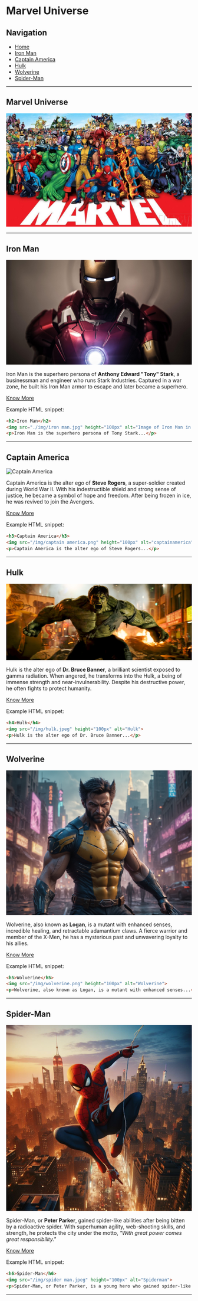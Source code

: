 # Marvel Universe

## Navigation

- [Home](index.html)
- [Iron Man](ironman.html)
- [Captain America](captainamerica.html)
- [Hulk](hulk.html)
- [Wolverine](wolverine.html)
- [Spider-Man](spiderman.html)

---

## Marvel Universe
![Marvel Universe](marvelUniverse.jpg)

---

## Iron Man

![Iron Man](./img/iron%20man.jpg)

Iron Man is the superhero persona of **Anthony Edward "Tony" Stark**, a businessman and engineer who runs Stark Industries. Captured in a war zone, he built his Iron Man armor to escape and later became a superhero.

[Know More](ironman.html)

Example HTML snippet:
```html
<h2>Iron Man</h2>
<img src="./img/iron man.jpg" height="100px" alt="Image of Iron Man in armor">
<p>Iron Man is the superhero persona of Tony Stark...</p>
```

---

## Captain America

![Captain America](/img/captain%20america.png)

Captain America is the alter ego of **Steve Rogers**, a super-soldier created during World War II. With his indestructible shield and strong sense of justice, he became a symbol of hope and freedom. After being frozen in ice, he was revived to join the Avengers.

[Know More](captainamerica.html)

Example HTML snippet:
```html
<h3>Captain America</h3>
<img src="/img/captain america.png" height="100px" alt="captainamerica">
<p>Captain America is the alter ego of Steve Rogers...</p>
```

---

## Hulk

![Hulk](/img/hulk.jpeg)

Hulk is the alter ego of **Dr. Bruce Banner**, a brilliant scientist exposed to gamma radiation. When angered, he transforms into the Hulk, a being of immense strength and near-invulnerability. Despite his destructive power, he often fights to protect humanity.

[Know More](hulk.html)

Example HTML snippet:
```html
<h4>Hulk</h4>
<img src="/img/hulk.jpeg" height="100px" alt="Hulk">
<p>Hulk is the alter ego of Dr. Bruce Banner...</p>
```

---

## Wolverine

![Wolverine](/img/wolverine.png)

Wolverine, also known as **Logan**, is a mutant with enhanced senses, incredible healing, and retractable adamantium claws. A fierce warrior and member of the X-Men, he has a mysterious past and unwavering loyalty to his allies.

[Know More](Wolverine.html)

Example HTML snippet:
```html
<h5>Wolverine</h5>
<img src="/img/wolverine.png" height="100px" alt="Wolverine">
<p>Wolverine, also known as Logan, is a mutant with enhanced senses...</p>
```

---

## Spider-Man

![Spider-Man](/img/spider%20man.jpeg)

Spider-Man, or **Peter Parker**, gained spider-like abilities after being bitten by a radioactive spider. With superhuman agility, web-shooting skills, and strength, he protects the city under the motto, *"With great power comes great responsibility."*

[Know More](spiderman.html)

Example HTML snippet:
```html
<h6>Spider-Man</h6>
<img src="/img/spider man.jpeg" height="100px" alt="Spiderman">
<p>Spider-Man, or Peter Parker, is a young hero who gained spider-like abilities...</p>
```

---
